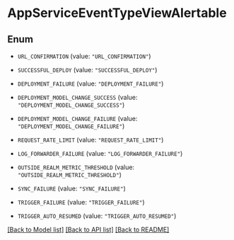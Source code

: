 # AppServiceEventTypeViewAlertable

## Enum


* `URL_CONFIRMATION` (value: `"URL_CONFIRMATION"`)

* `SUCCESSFUL_DEPLOY` (value: `"SUCCESSFUL_DEPLOY"`)

* `DEPLOYMENT_FAILURE` (value: `"DEPLOYMENT_FAILURE"`)

* `DEPLOYMENT_MODEL_CHANGE_SUCCESS` (value: `"DEPLOYMENT_MODEL_CHANGE_SUCCESS"`)

* `DEPLOYMENT_MODEL_CHANGE_FAILURE` (value: `"DEPLOYMENT_MODEL_CHANGE_FAILURE"`)

* `REQUEST_RATE_LIMIT` (value: `"REQUEST_RATE_LIMIT"`)

* `LOG_FORWARDER_FAILURE` (value: `"LOG_FORWARDER_FAILURE"`)

* `OUTSIDE_REALM_METRIC_THRESHOLD` (value: `"OUTSIDE_REALM_METRIC_THRESHOLD"`)

* `SYNC_FAILURE` (value: `"SYNC_FAILURE"`)

* `TRIGGER_FAILURE` (value: `"TRIGGER_FAILURE"`)

* `TRIGGER_AUTO_RESUMED` (value: `"TRIGGER_AUTO_RESUMED"`)


[[Back to Model list]](../README.md#documentation-for-models) [[Back to API list]](../README.md#documentation-for-api-endpoints) [[Back to README]](../README.md)


